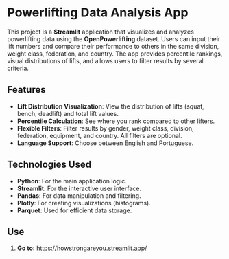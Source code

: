 # Powerlifting Data Analysis App

This project is a **Streamlit** application that visualizes and analyzes powerlifting data using the **OpenPowerlifting** dataset. Users can input their lift numbers and compare their performance to others in the same division, weight class, federation, and country. The app provides percentile rankings, visual distributions of lifts, and allows users to filter results by several criteria.

## Features

- **Lift Distribution Visualization**: View the distribution of lifts (squat, bench, deadlift) and total lift values.
- **Percentile Calculation**: See where you rank compared to other lifters.
- **Flexible Filters**: Filter results by gender, weight class, division, federation, equipment, and country. All filters are optional.
- **Language Support**: Choose between English and Portuguese.

## Technologies Used

- **Python**: For the main application logic.
- **Streamlit**: For the interactive user interface.
- **Pandas**: For data manipulation and filtering.
- **Plotly**: For creating visualizations (histograms).
- **Parquet**: Used for efficient data storage.

## Use

1. **Go to:**
https://howstrongareyou.streamlit.app/
